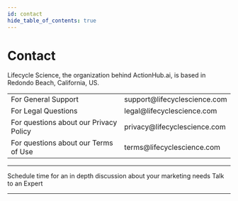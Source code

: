 ```yaml
---
id: contact
hide_table_of_contents: true
---
```


# Contact 

Lifecycle Science, the organization behind ActionHub.ai, is based in Redondo Beach, California, US.

<table>
<tr><td>For General Support</td><td>support@lifecyclescience.com</td></tr>
<tr><td>For Legal Questions</td><td>legal@lifecyclescience.com</td></tr>
<tr><td>For questions about our Privacy Policy</td><td>privacy@lifecyclescience.com</td></tr>
<tr><td>For questions about our Terms of Use</td><td>terms@lifecyclescience.com</td></tr>
</table>

---

Schedule time for an in depth discussion about your marketing needs
<a class="button md">Talk to an Expert</a>

---

